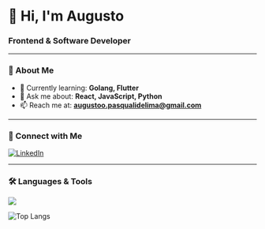 # 👋 Hi, I'm Augusto
### Frontend & Software Developer  

---

### 🚀 About Me  
- 🌱 Currently learning: **Golang, Flutter**  
- 💬 Ask me about: **React, JavaScript, Python**  
- 📫 Reach me at: **augustoo.pasqualidelima@gmail.com**

---

### 🔗 Connect with Me  
[![LinkedIn](https://img.shields.io/badge/LinkedIn-0A66C2?style=for-the-badge&logo=linkedin&logoColor=white)](https://linkedin.com/in/augusto-pasquali-de-lima)

---

### 🛠️ Languages & Tools  
<p>
  <img src="https://skillicons.dev/icons?i=js,ts,react,py,go,docker,git,linux" />
</p>

![Top Langs](https://github-readme-stats.vercel.app/api/top-langs/?username=augustopdelima&layout=compact&theme=radical&hide_border=true)



